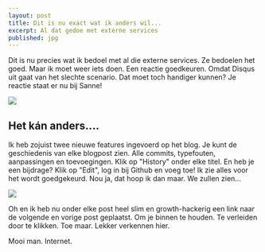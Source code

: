 ```yaml
---
layout: post
title: Dit is nu exact wat ik anders wil...
excerpt: Al dat gedoe met externe services
published: jpg
---
```

Dit is nu precies wat ik bedoel met al die externe services. Ze bedoelen het goed. Maar ik moet weer iets doen. Een reactie goedkeuren. Omdat Disqus uit gaat van het slechte scenario. Dat moet toch handiger kunnen? Je reactie staat er nu bij Sanne!

![][image-1]

## Het kán anders....
Ik heb zojuist twee nieuwe features ingevoerd op het blog. Je kunt de geschiedenis van elke blogpost zien. Alle commits, typefouten, aanpassingen en toevoegingen. Klik op "History" onder elke titel. En heb je een bijdrage? Klik op "Edit", log in bij Github en voeg toe! Ik zie alles voor het wordt goedgekeurd. Nou ja, dat hoop ik dan maar. We zullen zien...

![][image-2]

Oh en ik heb nu onder elke post heel slim en growth-hackerig een link naar de volgende en vorige post geplaatst. Om je binnen te houden. Te verleiden door te klikken. Toe maar. Lekker verkennen hier. 

Mooi man. Internet.

[image-1]:	/images/commentgedoe.jpg
[image-2]:	/images/edithistory.jpg